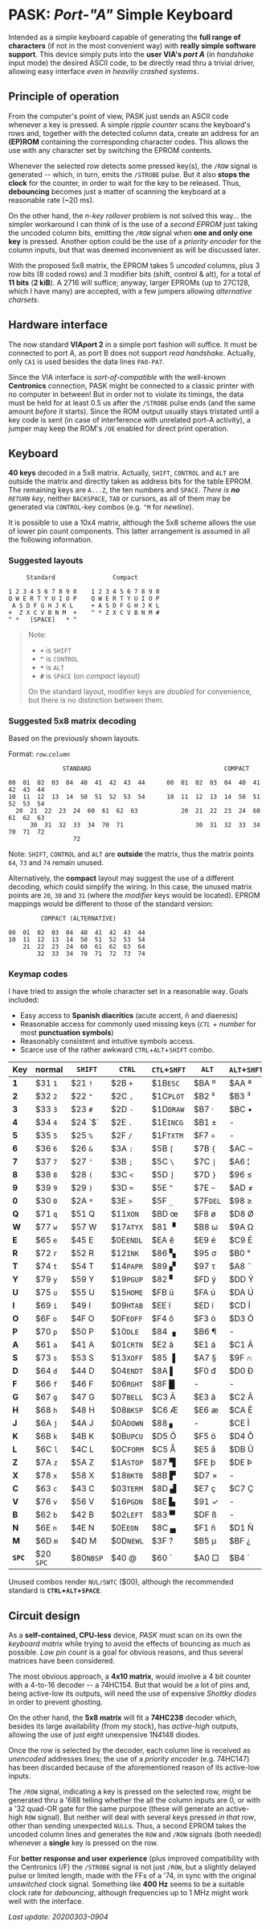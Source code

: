 # PASK: _Port-"A"_ Simple Keyboard

Intended as a simple keyboard capable of generating the **full range of characters**
(if not in the most convenient way) with **really simple software support**. This
device simply puts into the **user VIA's _port A_** (in _handshake_ input mode) the
desired ASCII code, to be directly read thru a trivial driver, allowing easy
interface _even in heaviliy crashed systems_.

## Principle of operation

From the computer's point of view, PASK just sends an ASCII code whenever a key is
pressed. A simple _ripple counter_ scans the keyboard's rows and, together with the
detected column data, create an address for an **(EP)ROM** containing the corresponding
character codes. This allows the use with any character set by switching the EPROM contents.

Whenever the selected row detects some pressed key(s), the `/ROW` signal is generated --
which, in turn, emits the `/STROBE` pulse. But it also **stops the clock** for the counter,
in order to wait for the key to be released. Thus, **debouncing** becomes just a matter of
scanning the keyboard at a reasonable rate (~20 ms).

On the other hand, the _n-key rollover_ problem is not solved this way... the simpler workaround
I can think of is the use of a _second EPROM_ just taking the uncoded column bits, emitting
the `/ROW` signal when **one and only one key** is pressed. Another option could be the use of a
_priority encoder_ for the column inputs, but that was deemed inconvenient as will be discussed
later.

With the proposed 5x8 matrix, the EPROM takes 5 _uncoded_ columns, plus 3 row bits (8 coded rows)
and 3 modifier bits (shift, control & alt), for a total of **11 bits** (**2 kiB**). A 2716 will
suffice; anyway, larger EPROMs (up to 27C128, which I have many) are accepted, with a few jumpers
allowing _alternative charsets_.

## Hardware interface

The now standard **VIAport 2** in a simple port fashion will suffice. It must be
connected to port A, as port B does not support _read handshake_. Actually, only `CA1`
is used besides the data lines `PA0-PA7`.

Since the VIA interface is _sort-of-compatible_ with the well-known **Centronics**
connection, PASK might be connected to a classic printer with no computer in between!
But in order not to violate its timings, the data must be held for at least 0.5 us
after the `/STROBE` pulse ends (and the same amount _before_ it starts). Since the
ROM output usually stays tristated until a key code is sent (in case of interference
with unrelated port-A activity), a jumper may keep the ROM's `/OE` enabled for
direct print operation.

## Keyboard

**40 keys** decoded in a 5x8 matrix. Actually, `SHIFT`, `CONTROL` and `ALT` are
outside the matrix and directly taken as address bits for the table EPROM. The
remaining keys are `A...Z`, the ten numbers and `SPACE`. _There is **no** `RETURN`
key_, neither `BACKSPACE`, `TAB` or cursors, as all of them may be generated via
`CONTROL`-key combos (e.g. `^M` for _newline_).

It is possible to use a 10x4 matrix, although the 5x8 scheme allows the use of
lower pin count components. This latter arrangement is assumed in all the following
information.

### Suggested layouts
```
     Standard                Compact

1 2 3 4 5 6 7 8 9 0    1 2 3 4 5 6 7 8 9 0
Q W E R T Y U I O P    Q W E R T Y U I O P
 A S D F G H J K L     + A S D F G H J K L
+  Z X C V B N M  +    ^ * Z X C V B N M #
^ *   [SPACE]   * ^ 
```

> Note:
> - **`+`** is `SHIFT`
> - **`^`** is `CONTROL`
> - **`*`** is `ALT`
> - **`#`** is `SPACE` (on _compact_ layout)
>
> On the standard layout, modifier keys are _doubled_ for convenience,
but there is no distinction between them.

### Suggested 5x8 matrix decoding

Based on the previously shown layouts.

Format: _`row`.`column`_

```
               STANDARD                                     COMPACT

00  01  02  03  04  40  41  42  43  44      00  01  02  03  04  40  41  42  43  44
10  11  12  13  14  50  51  52  53  54      10  11  12  13  14  50  51  52  53  54
  20  21  22  23  24  60  61  62  63            20  21  22  23  24  60  61  62  63
      30  31  32  33  34  70  71                    30  31  32  33  34  70  71  72
                  72
```

Note: `SHIFT`, `CONTROL` and `ALT` are **outside** the matrix, thus the
matrix points `64`, `73` and `74` remain unused.

Alternatively, the **compact** layout may suggest the use of a different decoding,
which could simplify the wiring. In this case, the unused matrix points are
`20`, `30` and `31` (where the _modifier_ keys would be located). EPROM mappings
would be different to those of the standard version:

```
         COMPACT (ALTERNATIVE)

00  01  02  03  04  40  41  42  43  44
10  11  12  13  14  50  51  52  53  54
    21  22  23  24  60  61  62  63  64
        32  33  34  70  71  72  73  74  
```

### Keymap codes

I have tried to assign the whole character set in a reasonable way. Goals included:

- Easy access to **Spanish diacritics** (acute accent, ñ and diaeresis)
- Reasonable access for commonly used missing keys (_`CTL` + number_ for most **punctuation symbols**)
- Reasonably consistent and intuitive symbols access.
- Scarce use of the rather awkward `CTRL`+`ALT`+`SHIFT` combo.

Key|normal|`SHIFT`|`CTRL`|`CTL`+`SHFT`|` ALT `|`ALT`+`SHFT`|`ALT`+`CTL`|`ALT`+`CTL`+`SHFT`
---|------|-------|------|------------|-------|------------|-----------|----------------
**1**|$31 `1`|$21 `!`|$2B `+`    |$1B`ESC`   |$BA &#186; |$AA &#170; |$A1 `¡`    |   -
**2**|$32 `2`|$22 `"`|$2C `,`    |$1C`PLOT`  |$B2 &#178; |$B3 &#179; |$A2 &#162; |   -
**3**|$33 `3`|$23 `#`|$2D `-`    |$1D`DRAW`  |$B7 &#183; |$BC &#8226;|$A3 `£`    |   -
**4**|$34 `4`|$24 `$`|$2E `.`    |$1E`INCG`  |$B1 &#177; |   -       |$A4 `€`    |   -
**5**|$35 `5`|$25 `%`|$2F `/`    |$1F`TXTM`  |$F7 `÷`    |   -       |$A5 `¥`    |   -
**6**|$36 `6`|$26 `&`|$3A `:`    |$5B `[`    |$7B `{`    |$AC &#172; |   -       |   -
**7**|$37 `7`|$27 `'`|$3B `;`    |$5C `\`    |$7C `\|`   |$A6 &#166; |   -       |   -
**8**|$38 `8`|$28 `(`|$3C `<`    |$5D `]`    |$7D `}`    |$96 &#8804;|$9C &#8734;|$AB &#171;
**9**|$39 `9`|$29 `)`|$3D `=`    |$5E `^`    |$7E `~`    |$AD &#8800;|$9D &#8776;|   -
**0**|$30 `0`|$2A `*`|$3E `>`    |$5F `_`    |$7F`DEL`   |$98 &#8805;|$AF &#175; |$BB &#187;
**Q**|$71 `q`|$51 Q|$11`XON` |$BD œ      |$F8 ø      |$D8 Ø      |   -       |   -
**W**|$77 `w`|$57 W|$17`ATYX`|$81 &#9629;|$B8 &#969; |$9A &#937; |   -       |   -
**E**|$65 `e`|$45 E|$0E`ENDL`|$EA ê      |$E9 é      |$C9 É      |$EB ë      |$CB Ë
**R**|$72 `r`|$52 R|$12`INK` |$86 &#9626;|$95 &#963; |$B0 °      |$AE &#174; |   -
**T**|$74 `t`|$54 T|$14`PAPR`|$89 &#9630;|$97 &#964; |$A8 &#168; |$92 &#915; |   -
**Y**|$79 `y`|$59 Y|$19`PGUP`|$82 &#9624;|$FD ý      |$DD Ý      |$FF &#255; |   -
**U**|$75 `u`|$55 U|$15`HOME`|$FB û      |$FA ú      |$DA Ú      |$FC ü      |$DC Ü
**I**|$69 `i`|$49 I|$09`HTAB`|$EE î      |$ED í      |$CD Í      |$EF ï      |$CF Ï
**O**|$6F `o`|$4F O|$0F`EOFF`|$F4 ô      |$F3 ó      |$D3 Ó      |$F6 ö      |$D6 Ö
**P**|$70 `p`|$50 P|$10`DLE` |$84 &#9623;|$B6 &#182; |   -       |$93 &#960; |   -
**A**|$61 `a`|$41 A|$01`CRTN`|$E2 â      |$E1 á      |$C1 Á      |$E4 ä      |$C4 Ä
**S**|$73 `s`|$53 S|$13`XOFF`|$85 &#9616;|$A7 §      |$9F &#8745;|$94 &#931; |   -
**D**|$64 `d`|$44 D|$04`ENDT`|$8A &#9612;|$F0 đ      |$D0 Đ      |$9B &#948; |   -
**F**|$66 `f`|$46 F|$06`RGHT`|$8F &#9608;|   -       |   -       |   -       |   -
**G**|$67 `g`|$47 G|$07`BELL`|$C3 Ã      |$E3 ã      |$C2 Â      |$E0 à      |$C0 À
**H**|$68 `h`|$48 H|$08`BKSP`|$C6 Æ      |$E6 æ      |$CA Ê      |$E8 è      |$C8 È
**J**|$6A `j`|$4A J|$0A`DOWN`|$88 &#9622;|   -       |$CE Î      |$EC ì      |$CC Ì
**K**|$6B `k`|$4B K|$0B`UPCU`|$D5 Õ      |$F5 õ      |$D4 Ô      |$F2 ò      |$D2 Ò
**L**|$6C `l`|$4C L|$0C`FORM`|$C5 Å      |$E5 å      |$DB Û      |$F9 ù      |$D9 Ù
**Z**|$7A `z`|$5A Z|$1A`STOP`|$87 &#9628;|$FE þ      |$DE Þ      |$99 &#1012;|   -
**X**|$78 `x`|$58 X|$18`BKTB`|$8B &#9627;|$D7 ×      |   -       |$90 &#945; |   -
**C**|$63 `c`|$43 C|$03`TERM`|$8D &#9631;|$E7 ç      |$C7 Ç      |$A9 &#169; |   -
**V**|$76 `v`|$56 V|$16`PGDN`|$8E &#9625;|$91 &#10003;|   -      |$B9 &#916; |   -
**B**|$62 `b`|$42 B|$02`LEFT`|$83 &#9600;|$DF ß      |   -       |   -       |   -
**N**|$6E `n`|$4E N|$0E`EON `|$8C &#9604;|$F1 ñ      |$D1 Ñ      |$BE &#331; |   -
**M**|$6D `m`|$4D M|$0D`NEWL`|$3F ?      |$B5 &#181; |$BF ¿      |$9E &#8712;|   -
**`SPC`**|$20 `SPC`|$80`NBSP`|$40 @|$60 &#96;|$A0 &#9633;|$B4 &#180;|**$00`SWTC`**|-

Unused combos render `NUL/SWTC` ($00), although the recommended standard is **`CTRL`+`ALT`+`SPACE`**.

## Circuit design

As a **self-contained, CPU-less** device, _PASK_
must scan on its own the _keyboard matrix_
while trying to avoid the effects of bouncing
as much as possible. _Low pin count_ is a goal
for obvious reasons, and thus several matrices
have been considered.

The most obvious approach, a **4x10 matrix**,
would involve a 4 bit counter with a 4-to-16
decoder -- a 74HC154. But that would be a lot 
of pins and, being active-low its outputs,
will need the use of expensive _Shottky
diodes_ in order to prevent ghosting.

On the other hand, the **5x8 matrix** will
fit a **74HC238** decoder which, besides its
large availability (from my stock), has
_active-high_ outputs, allowing the use of
just eight unexpensive 1N4148 diodes.

Once the row is selected by the decoder,
each column line is received as _unencoded_
addresses lines; the use of a _priority
encoder_ (e.g. 74HC147) has been discarded
because of the aforementioned reason of its
active-low inputs.

The `/ROW` signal, indicating a key is pressed
on the selected row, might be generated thru a
'688 telling whether the all the column inputs
are 0, or with a '32 quad-OR gate for the same
purpose (these will generate an active-high `ROW`
signal). But neither will deal with several keys
pressed _in that row_, other than sending
unexpected `NULL`s. Thus, a second EPROM takes
the uncoded column lines and generates the `ROW`
and `/ROW` signals (both needed) whenever a
**single** key is pressed on the row.

For **better response and user experience** (plus
improved compatibility with the Centronics I/F)
the `/STROBE` signal is not just `/ROW`, but a
slightly delayed pulse or limited length, made
with the FFs of a '74, in sync with the original
_unswitched_ clock signal. Something like **400 Hz**
seems to be a suitable clock rate for _debouncing_,
although frequencies up to 1 MHz might work well
with the interface.

_Last update: 20200303-0904_
